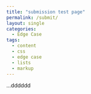 ```yaml
---
title: "submission test page"
permalink: /submit/
layout: single
categories:
  - Edge Case
tags:
  - content
  - css
  - edge case
  - lists
  - markup
---
```


...dddddd
